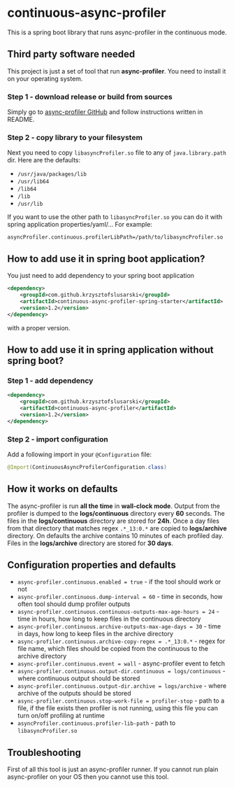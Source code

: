 # continuous-async-profiler
This is a spring boot library that runs async-profiler in the continuous mode.

## Third party software needed

This project is just a set of tool that run **async-profiler**. You need to install it on your operating system. 

### Step 1 - download release or build from sources

Simply go to [async-profiler GitHub](https://github.com/jvm-profiling-tools/async-profiler) and follow instructions written in README.

### Step 2 - copy library to your filesystem

Next you need to copy ```libasyncProfiler.so``` file to any of ```java.library.path``` dir. Here are the defaults:

* ```/usr/java/packages/lib```
* ```/usr/lib64```
* ```/lib64```
* ```/lib```
* ```/usr/lib``` 

If you want to use the other path to  ```libasyncProfiler.so``` you can do it with spring application properties/yaml/... For example:

```properties
asyncProfiler.continuous.profilerLibPath=/path/to/libasyncProfiler.so
```

## How to add use it in spring boot application?

You just need to add dependency to your spring boot application

```xml
<dependency>
    <groupId>com.github.krzysztofslusarski</groupId>
    <artifactId>continuous-async-profiler-spring-starter</artifactId>
    <version>1.2</version>
</dependency>
```

with a proper version.

## How to add use it in spring application without spring boot?

### Step 1 - add dependency 

```xml
<dependency>
    <groupId>com.github.krzysztofslusarski</groupId>
    <artifactId>continuous-async-profiler</artifactId>
    <version>1.2</version>
</dependency>
```

### Step 2 - import configuration

Add a following import in your ```@Configuration``` file:
```java
@Import(ContinuousAsyncProfilerConfiguration.class)
```

## How it works on defaults

The async-profiler is run **all the time** in **wall-clock mode**. Output from the profiler is dumped to the **logs/continuous** directory every 
**60** seconds. The files in the **logs/continuous** directory are stored for **24h**. Once a day files from that directory that matches regex 
```.*_13:0.*``` are copied to **logs/archive** directory. On defaults the archive contains 10 minutes of each profiled day. Files in the 
**logs/archive** directory are stored for **30 days**. 

## Configuration properties and defaults

* ```async-profiler.continuous.enabled = true``` - if the tool should work or not
* ```async-profiler.continuous.dump-interval = 60``` - time in seconds, how often tool should dump profiler outputs
* ```async-profiler.continuous.continuous-outputs-max-age-hours = 24``` - time in hours, how long to keep files in the continuous directory
* ```async-profiler.continuous.archive-outputs-max-age-days = 30``` - time in days, how long to keep files in the archive directory
* ```async-profiler.continuous.archive-copy-regex = .*_13:0.*``` - regex for file name, which files should be copied from the continuous to the archive directory
* ```async-profiler.continuous.event = wall``` - async-profiler event to fetch
* ```async-profiler.continuous.output-dir.continuous = logs/continuous``` - where continuous output should be stored
* ```async-profiler.continuous.output-dir.archive = logs/archive``` - where archive of the outputs should be stored
* ```async-profiler.continuous.stop-work-file = profiler-stop``` - path to a file, if the file exists then profiler is not running, using this file you can turn
on/off profiling at runtime
* ```asyncProfiler.continuous.profiler-lib-path``` - path to ```libasyncProfiler.so```

## Troubleshooting

First of all this tool is just an async-profiler runner. If you cannot run plain async-profiler on your OS then you cannot use this tool.